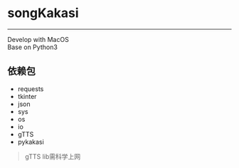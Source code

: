 # songKakasi

***

Develop with MacOS  
Base on Python3  

## 依赖包

- requests
- tkinter
- json
- sys
- os
- io
- gTTS
- pykakasi

> gTTS lib需科学上网
